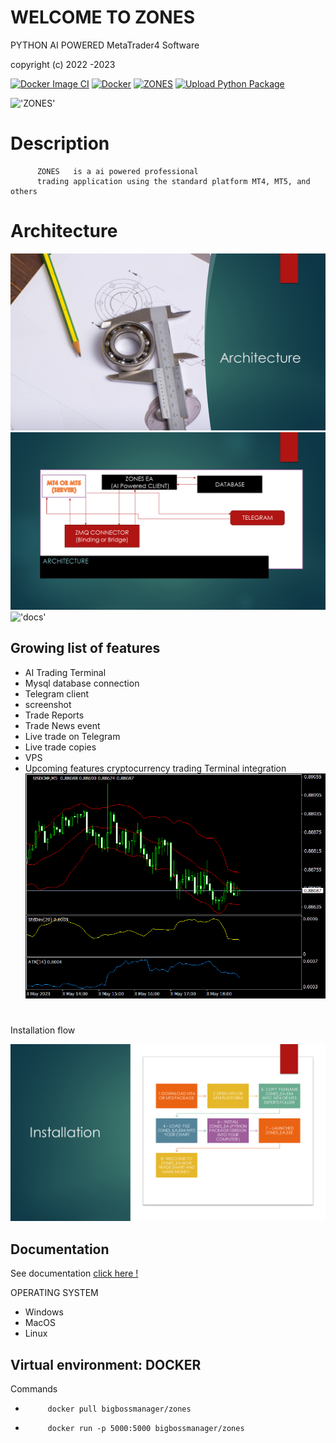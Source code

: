 # WELCOME  TO  ZONES  

PYTHON  AI  POWERED MetaTrader4 Software

copyright (c) 2022 -2023  


[![Docker Image CI](https://github.com/nguemechieu/ZONES/actions/workflows/docker-image.yml/badge.svg)](https://github.com/nguemechieu/ZONES/actions/workflows/docker-image.yml)
[![Docker](https://github.com/nguemechieu/ZONES/actions/workflows/docker-publish.yml/badge.svg)](https://github.com/nguemechieu/ZONES/actions/workflows/docker-publish.yml)
[![ZONES](https://github.com/nguemechieu/ZONES/actions/workflows/python-app.yml/badge.svg)](https://github.com/nguemechieu/ZONES/actions/workflows/python-app.yml)
[![Upload Python Package](https://github.com/nguemechieu/ZONES/actions/workflows/python-publish.yml/badge.svg)](https://github.com/nguemechieu/ZONES/actions/workflows/python-publish.yml)

!['ZONES'](./src/images/zones_ea.png)



# Description

          ZONES   is a ai powered professional  
          trading application using the standard platform MT4, MT5, and others

# Architecture

!['Architecture'](./src/images/Architecture/zones_ea/Slide3.PNG)
!['Architecture'](./src/images/Architecture/zones_ea/Slide4.PNG)
!['docs'](./src/License/LICENSE)

## Growing list of features

- AI Trading Terminal
- Mysql database connection
- Telegram client
- screenshot
- Trade Reports
- Trade News event
- Live trade on Telegram
- Live trade copies
- VPS
- Upcoming features cryptocurrency trading Terminal integration
  ![screenshot](MT4/Files/USDCHF5.gif)

# 
Installation flow

!['alt text'](src/images/ZONESEA/Slide2.PNG)
## Documentation

See documentation [click here !](src/docs/ZONESEA.pdf)



OPERATING SYSTEM 
  - Windows
  - MacOS
  - Linux




## Virtual environment: DOCKER

Commands
-          docker pull bigbossmanager/zones
-          docker run -p 5000:5000 bigbossmanager/zones
